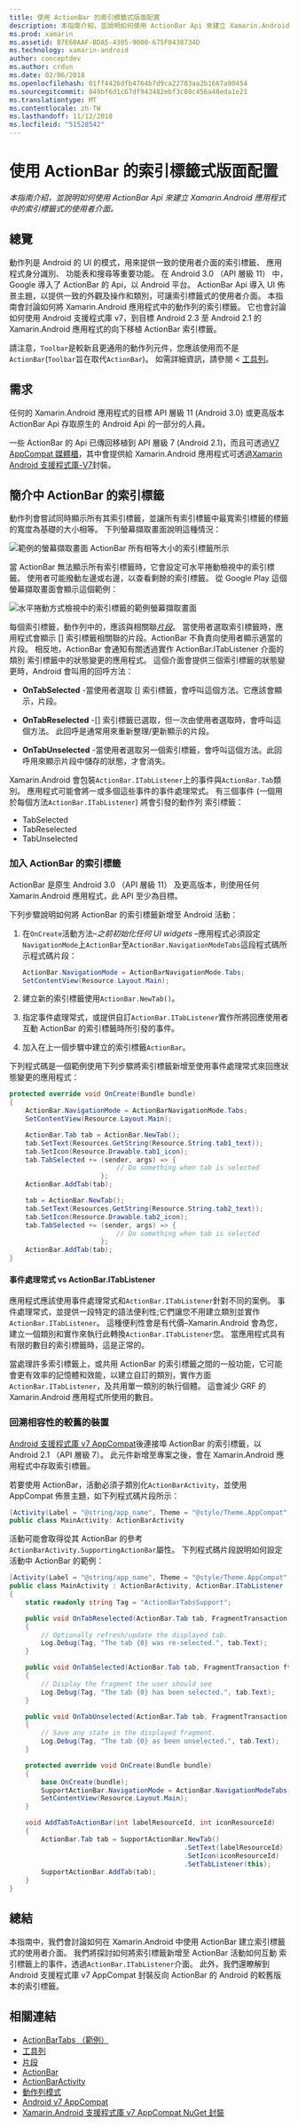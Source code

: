 ```yaml
---
title: 使用 ActionBar 的索引標籤式版面配置
description: 本指南介紹，並說明如何使用 ActionBar Api 來建立 Xamarin.Android 應用程式中的索引標籤式的使用者介面。
ms.prod: xamarin
ms.assetid: B7E60AAF-BDA5-4305-9000-675F0438734D
ms.technology: xamarin-android
author: conceptdev
ms.author: crdun
ms.date: 02/06/2018
ms.openlocfilehash: 01ff4426dfb4764b7d9ca22703aa2b1667a90454
ms.sourcegitcommit: 849bf6d1c67df943482ebf3c80c456a48eda1e21
ms.translationtype: MT
ms.contentlocale: zh-TW
ms.lasthandoff: 11/12/2018
ms.locfileid: "51528542"
---
```

# <a name="tabbed-layouts-with-the-actionbar"></a>使用 ActionBar 的索引標籤式版面配置

_本指南介紹，並說明如何使用 ActionBar Api 來建立 Xamarin.Android 應用程式中的索引標籤式的使用者介面。_


## <a name="overview"></a>總覽

動作列是 Android 的 UI 的模式，用來提供一致的使用者介面的索引標籤、 應用程式身分識別、 功能表和搜尋等重要功能。 在 Android 3.0 （API 層級 11） 中，Google 導入了 ActionBar 的 Api，以 Android 平台。 ActionBar Api 導入 UI 佈景主題，以提供一致的外觀及操作和類別，可讓索引標籤式的使用者介面。 本指南會討論如何將 Xamarin.Android 應用程式中的動作列的索引標籤。 它也會討論如何使用 Android 支援程式庫 v7，到目標 Android 2.3 至 Android 2.1 的 Xamarin.Android 應用程式的向下移植 ActionBar 索引標籤。 

請注意，`Toolbar`是較新且更通用的動作列元件，您應該使用而不是`ActionBar`(`Toolbar`旨在取代`ActionBar`)。 如需詳細資訊，請參閱 <<c0> [ 工具列](~/android/user-interface/controls/tool-bar/index.md)。 



## <a name="requirements"></a>需求

任何的 Xamarin.Android 應用程式的目標 API 層級 11 (Android 3.0) 或更高版本 ActionBar Api 存取原生的 Android Api 的一部分的人員。 

一些 ActionBar 的 Api 已傳回移植到 API 層級 7 (Android 2.1)，而且可透過[V7 AppCompat 媒體櫃](http://developer.android.com/tools/support-library/features.html#v7-appcompat)，其中會提供給 Xamarin.Android 應用程式可透過[Xamarin Android 支援程式庫-V7](https://www.nuget.org/packages/Xamarin.Android.Support.v7.AppCompat/)封裝。



## <a name="introducing-tabs-in-the-actionbar"></a>簡介中 ActionBar 的索引標籤

動作列會嘗試同時顯示所有其索引標籤，並讓所有索引標籤中最寬索引標籤的標籤的寬度為基礎的大小相等。 下列螢幕擷取畫面說明這種情況： 

![範例的螢幕擷取畫面 ActionBar 所有相等大小的索引標籤所示](with-action-bar-images/image1.png)

當 ActionBar 無法顯示所有索引標籤時，它會設定可水平捲動檢視中的索引標籤。 使用者可能撥動左邊或右邊，以查看剩餘的索引標籤。 從 Google Play 這個螢幕擷取畫面會顯示這個範例： 

![水平捲動方式檢視中的索引標籤的範例螢幕擷取畫面](with-action-bar-images/image2.png)

每個索引標籤，動作列中的，應該與相關聯[*片段*](~/android/platform/fragments/index.md)。 當使用者選取索引標籤時，應用程式會顯示 [] 索引標籤相關聯的片段。ActionBar 不負責向使用者顯示適當的片段。 相反地，ActionBar 會通知有關透過實作 ActionBar.ITabListener 介面的類別 索引標籤中的狀態變更的應用程式。 這個介面會提供三個索引標籤的狀態變更時，Android 會叫用的回呼方法： 

-  **OnTabSelected** -當使用者選取 [] 索引標籤，會呼叫這個方法。它應該會顯示，片段。

-  **OnTabReselected** -[] 索引標籤已選取，但一次由使用者選取時，會呼叫這個方法。 此回呼是通常用來重新整理/更新顯示的片段。

-  **OnTabUnselected** -當使用者選取另一個索引標籤，會呼叫這個方法。此回呼用來顯示片段中儲存的狀態，才會消失。

Xamarin.Android 會包裝`ActionBar.ITabListener`上的事件與`ActionBar.Tab`類別。 應用程式可能會將一或多個這些事件的事件處理常式。 有三個事件 (一個用於每個方法`ActionBar.ITabListener`) 將會引發的動作列 索引標籤： 

-  TabSelected
-  TabReselected
-  TabUnselected



### <a name="adding-tabs-to-the-actionbar"></a>加入 ActionBar 的索引標籤

ActionBar 是原生 Android 3.0 （API 層級 11） 及更高版本，則使用任何 Xamarin.Android 應用程式，此 API 至少為目標。 

下列步驟說明如何將 ActionBar 的索引標籤新增至 Android 活動： 

1. 在`OnCreate`活動方法&ndash;*之前初始化任何 UI widgets* &ndash;應用程式必須設定`NavigationMode`上`ActionBar`至`ActionBar.NavigationModeTabs`這段程式碼所示程式碼片段：

   ```csharp
   ActionBar.NavigationMode = ActionBarNavigationMode.Tabs;
   SetContentView(Resource.Layout.Main);
   ```

2. 建立新的索引標籤使用`ActionBar.NewTab()`。

3. 指定事件處理常式，或提供自訂`ActionBar.ITabListener`實作所將回應使用者互動 ActionBar 的索引標籤時所引發的事件。

4. 加入在上一個步驟中建立的索引標籤`ActionBar`。


下列程式碼是一個範例使用下列步驟將索引標籤新增至使用事件處理常式來回應狀態變更的應用程式： 

```csharp
protected override void OnCreate(Bundle bundle)
{
    ActionBar.NavigationMode = ActionBarNavigationMode.Tabs;
    SetContentView(Resource.Layout.Main);

    ActionBar.Tab tab = ActionBar.NewTab();
    tab.SetText(Resources.GetString(Resource.String.tab1_text));
    tab.SetIcon(Resource.Drawable.tab1_icon);
    tab.TabSelected += (sender, args) => {
                           // Do something when tab is selected
                       };
    ActionBar.AddTab(tab);

    tab = ActionBar.NewTab();
    tab.SetText(Resources.GetString(Resource.String.tab2_text));
    tab.SetIcon(Resource.Drawable.tab2_icon);
    tab.TabSelected += (sender, args) => {
                           // Do something when tab is selected
                       };
    ActionBar.AddTab(tab);
}
```


#### <a name="event-handlers-vs-actionbaritablistener"></a>事件處理常式 vs ActionBar.ITabListener

應用程式應該使用事件處理常式和`ActionBar.ITabListener`針對不同的案例。 事件處理常式，並提供一段特定的語法便利性;它們讓您不用建立類別並實作`ActionBar.ITabListener`。 這種便利性會是有代價&ndash;Xamarin.Android 會為您，建立一個類別和實作來執行此轉換`ActionBar.ITabListener`您。 當應用程式具有有限的數目的索引標籤時，這是正常的。 

當處理許多索引標籤上，或共用 ActionBar 的索引標籤之間的一般功能，它可能會更有效率的記憶體和效能，以建立自訂的類別，實作方面`ActionBar.ITabListener`，及共用單一類別的執行個體。 這會減少 GRF 的 Xamarin.Android 應用程式所使用的數目。 



### <a name="backwards-compatibility-for-older-devices"></a>回溯相容性的較舊的裝置

[Android 支援程式庫 v7 AppCompat](https://www.nuget.org/packages/Xamarin.Android.Support.v7.AppCompat/)後連接埠 ActionBar 的索引標籤，以 Android 2.1 （API 層級 7）。 此元件新增至專案之後，會在 Xamarin.Android 應用程式中存取索引標籤。

若要使用 ActionBar，活動必須子類別化`ActionBarActivity`，並使用 AppCompat 佈景主題，如下列程式碼片段所示：

```csharp
[Activity(Label = "@string/app_name", Theme = "@style/Theme.AppCompat", MainLauncher = true, Icon = "@drawable/ic_launcher")]
public class MainActivity: ActionBarActivity
```

活動可能會取得從其 ActionBar 的參考`ActionBarActivity.SupportingActionBar`屬性。 下列程式碼片段說明如何設定活動中 ActionBar 的範例：

```csharp
[Activity(Label = "@string/app_name", Theme = "@style/Theme.AppCompat", MainLauncher = true, Icon = "@drawable/ic_launcher")]
public class MainActivity : ActionBarActivity, ActionBar.ITabListener
{
    static readonly string Tag = "ActionBarTabsSupport";

    public void OnTabReselected(ActionBar.Tab tab, FragmentTransaction ft)
    {
        // Optionally refresh/update the displayed tab.
        Log.Debug(Tag, "The tab {0} was re-selected.", tab.Text);
    }

    public void OnTabSelected(ActionBar.Tab tab, FragmentTransaction ft)
    {
        // Display the fragment the user should see
        Log.Debug(Tag, "The tab {0} has been selected.", tab.Text);
    }

    public void OnTabUnselected(ActionBar.Tab tab, FragmentTransaction ft)
    {
        // Save any state in the displayed fragment.
        Log.Debug(Tag, "The tab {0} as been unselected.", tab.Text);
    }

    protected override void OnCreate(Bundle bundle)
    {
        base.OnCreate(bundle);
        SupportActionBar.NavigationMode = ActionBar.NavigationModeTabs;
        SetContentView(Resource.Layout.Main);
    }

    void AddTabToActionBar(int labelResourceId, int iconResourceId)
    {
        ActionBar.Tab tab = SupportActionBar.NewTab()
                                            .SetText(labelResourceId)
                                            .SetIcon(iconResourceId)
                                            .SetTabListener(this);
        SupportActionBar.AddTab(tab);
    }
}
```


## <a name="summary"></a>總結

本指南中，我們會討論如何在 Xamarin.Android 中使用 ActionBar 建立索引標籤式的使用者介面。 我們將探討如何將索引標籤新增至 ActionBar 活動如何互動 索引標籤上的事件，透過`ActionBar.ITabListener`介面。 此外，我們還瞭解到 Android 支援程式庫 v7 AppCompat 封裝反向 ActionBar 的 Android 的較舊版本的索引標籤。 


## <a name="related-links"></a>相關連結

- [ActionBarTabs （範例）](https://developer.xamarin.com/samples/monodroid/UserInterface/ActionBarTabs/)
- [工具列](~/android/user-interface/controls/tool-bar/index.md)
- [片段](~/android/platform/fragments/index.md)
- [ActionBar](http://developer.android.com/guide/topics/ui/actionbar.html)
- [ActionBarActivity](http://developer.android.com/reference/android/support/v7/app/ActionBarActivity.html)
- [動作列模式](http://developer.android.com/design/patterns/actionbar.html)
- [Android v7 AppCompat](http://developer.android.com/tools/support-library/features.html#v7-appcompat)
- [Xamarin.Android 支援程式庫 v7 AppCompat NuGet 封裝](https://www.nuget.org/packages/Xamarin.Android.Support.v7.AppCompat/)
